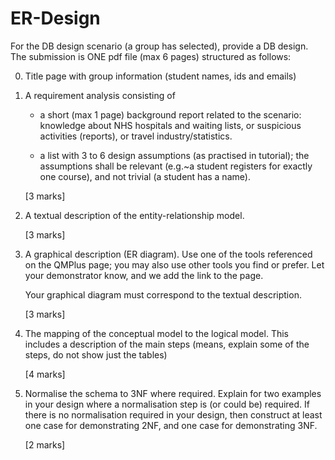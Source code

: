 # ER-Design

For the DB design scenario (a group has selected), provide a DB design.
The submission is ONE pdf file (max 6 pages) structured as follows:

0) Title page with group information (student names, ids and emails)

1) A requirement analysis consisting of
	- a short (max 1 page) background report
		related to the scenario:
		knowledge about
		NHS hospitals and waiting lists, or
			suspicious activities (reports), or
			travel industry/statistics.

	- a list with 3 to 6 design assumptions (as practised in tutorial);
		the assumptions shall be relevant
		(e.g.~a student registers for exactly one course), and
		not trivial (a student has a name).

	[3 marks]

2) A textual description of the entity-relationship model.

	[3 marks]

3) A graphical description (ER diagram).
	Use one of the tools referenced on the QMPlus page;
	you may also use other tools you find or prefer.
	Let your demonstrator know, and we add the link to the page.

	Your graphical diagram must correspond to the textual description.

	[3 marks]

4) The mapping of the conceptual model to the logical model.
	This includes a description of the main steps
		(means, explain some of the steps, do not show just the tables)

	[4 marks]

5) Normalise the schema to 3NF where required.
	Explain for two examples in your design where
	a normalisation step is (or could be) required.
	If there is no normalisation required in your design,
	then construct at least one case for demonstrating
	2NF, and one case for demonstrating 3NF.

	[2 marks]
